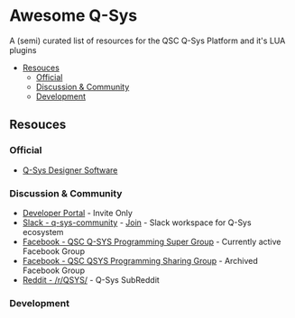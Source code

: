 # Awesome Q-Sys <!-- omit in toc -->

A (semi) curated list of resources for the QSC Q-Sys Platform and it's LUA plugins

- [Resouces](#resouces)
  - [Official](#official)
  - [Discussion & Community](#discussion--community)
  - [Development](#development)

## Resouces

### Official

- [Q-Sys Designer Software](https://www.qsc.com/resources/software-and-firmware/q-sys-designer-software/)

### Discussion & Community

- [Developer Portal](https://qscprod.force.com/qsysdeveloper) - Invite Only
- [Slack - q-sys-community](https://https://q-sys-community.slack.com) - [Join](https://join.slack.com/t/q-sys-community/shared_invite/enQtNzc0MDM1ODQ2NDM1LTgwYWQ1ZmRjZjU5Y2FlOGQwYmRhNzBhOWI4ODM4YzViOWE4Njk2ZjliNjA2NDE2NWNkYWI0YzQyODIzMTM4OTA) - Slack workspace for Q-Sys ecosystem
- [Facebook - QSC Q-SYS Programming Super Group](https://www.facebook.com/groups/Qsysprogramming) - Currently active Facebook Group
- [Facebook - QSC QSYS Programming Sharing Group](https://www.facebook.com/groups/842434502600703/) - Archived Facebook Group
- [Reddit - /r/QSYS/](https://www.reddit.com/r/QSYS/) - Q-Sys SubReddit

### Development
